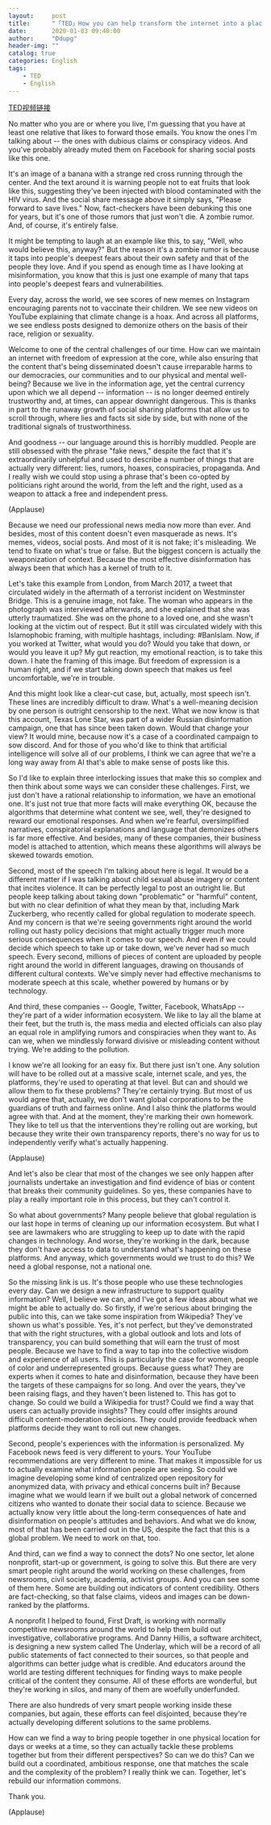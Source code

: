 ```yaml
---
layout:     post
title:      "「TED」How you can help transform the internet into a place of trust"
date:       2020-01-03 09:40:00
author:     "Ddupg"
header-img: ""
catalog: true
categories: English
tags:
    - TED
    - English
---
```


[TED视频链接](https://www.ted.com/talks/claire_wardle_how_you_can_help_transform_the_internet_into_a_place_of_trust/)

<!-- more -->

No matter who you are or where you live, I'm guessing that you have at least one relative that likes to forward those emails. You know the ones I'm talking about -- the ones with dubious claims or conspiracy videos. And you've probably already muted them on Facebook for sharing social posts like this one. 

It's an image of a banana with a strange red cross running through the center. And the text around it is warning people not to eat fruits that look like this, suggesting they've been injected with blood contaminated with the HIV virus. And the social share message above it simply says, "Please forward to save lives." Now, fact-checkers have been debunking this one for years, but it's one of those rumors that just won't die. A zombie rumor. And, of course, it's entirely false. 

It might be tempting to laugh at an example like this, to say, "Well, who would believe this, anyway?" But the reason it's a zombie rumor is because it taps into people's deepest fears about their own safety and that of the people they love. And if you spend as enough time as I have looking at misinformation, you know that this is just one example of many that taps into people's deepest fears and vulnerabilities. 

Every day, across the world, we see scores of new memes on Instagram encouraging parents not to vaccinate their children. We see new videos on YouTube explaining that climate change is a hoax. And across all platforms, we see endless posts designed to demonize others on the basis of their race, religion or sexuality. 

Welcome to one of the central challenges of our time. How can we maintain an internet with freedom of expression at the core, while also ensuring that the content that's being disseminated doesn't cause irreparable harms to our democracies, our communities and to our physical and mental well-being? Because we live in the information age, yet the central currency upon which we all depend -- information -- is no longer deemed entirely trustworthy and, at times, can appear downright dangerous. This is thanks in part to the runaway growth of social sharing platforms that allow us to scroll through, where lies and facts sit side by side, but with none of the traditional signals of trustworthiness. 

And goodness -- our language around this is horribly muddled. People are still obsessed with the phrase "fake news," despite the fact that it's extraordinarily unhelpful and used to describe a number of things that are actually very different: lies, rumors, hoaxes, conspiracies, propaganda. And I really wish we could stop using a phrase that's been co-opted by politicians right around the world, from the left and the right, used as a weapon to attack a free and independent press. 

(Applause) 

Because we need our professional news media now more than ever. And besides, most of this content doesn't even masquerade as news. It's memes, videos, social posts. And most of it is not fake; it's misleading. We tend to fixate on what's true or false. But the biggest concern is actually the weaponization of context. Because the most effective disinformation has always been that which has a kernel of truth to it. 

Let's take this example from London, from March 2017, a tweet that circulated widely in the aftermath of a terrorist incident on Westminster Bridge. This is a genuine image, not fake. The woman who appears in the photograph was interviewed afterwards, and she explained that she was utterly traumatized. She was on the phone to a loved one, and she wasn't looking at the victim out of respect. But it still was circulated widely with this Islamophobic framing, with multiple hashtags, including: #BanIslam. Now, if you worked at Twitter, what would you do? Would you take that down, or would you leave it up? My gut reaction, my emotional reaction, is to take this down. I hate the framing of this image. But freedom of expression is a human right, and if we start taking down speech that makes us feel uncomfortable, we're in trouble. 

And this might look like a clear-cut case, but, actually, most speech isn't. These lines are incredibly difficult to draw. What's a well-meaning decision by one person is outright censorship to the next. What we now know is that this account, Texas Lone Star, was part of a wider Russian disinformation campaign, one that has since been taken down. Would that change your view? It would mine, because now it's a case of a coordinated campaign to sow discord. And for those of you who'd like to think that artificial intelligence will solve all of our problems, I think we can agree that we're a long way away from AI that's able to make sense of posts like this. 

So I'd like to explain three interlocking issues that make this so complex and then think about some ways we can consider these challenges. First, we just don't have a rational relationship to information, we have an emotional one. It's just not true that more facts will make everything OK, because the algorithms that determine what content we see, well, they're designed to reward our emotional responses. And when we're fearful, oversimplified narratives, conspiratorial explanations and language that demonizes others is far more effective. And besides, many of these companies, their business model is attached to attention, which means these algorithms will always be skewed towards emotion. 

Second, most of the speech I'm talking about here is legal. It would be a different matter if I was talking about child sexual abuse imagery or content that incites violence. It can be perfectly legal to post an outright lie. But people keep talking about taking down "problematic" or "harmful" content, but with no clear definition of what they mean by that, including Mark Zuckerberg, who recently called for global regulation to moderate speech. And my concern is that we're seeing governments right around the world rolling out hasty policy decisions that might actually trigger much more serious consequences when it comes to our speech. And even if we could decide which speech to take up or take down, we've never had so much speech. Every second, millions of pieces of content are uploaded by people right around the world in different languages, drawing on thousands of different cultural contexts. We've simply never had effective mechanisms to moderate speech at this scale, whether powered by humans or by technology. 

And third, these companies -- Google, Twitter, Facebook, WhatsApp -- they're part of a wider information ecosystem. We like to lay all the blame at their feet, but the truth is, the mass media and elected officials can also play an equal role in amplifying rumors and conspiracies when they want to. As can we, when we mindlessly forward divisive or misleading content without trying. We're adding to the pollution. 

I know we're all looking for an easy fix. But there just isn't one. Any solution will have to be rolled out at a massive scale, internet scale, and yes, the platforms, they're used to operating at that level. But can and should we allow them to fix these problems? They're certainly trying. But most of us would agree that, actually, we don't want global corporations to be the guardians of truth and fairness online. And I also think the platforms would agree with that. And at the moment, they're marking their own homework. They like to tell us that the interventions they're rolling out are working, but because they write their own transparency reports, there's no way for us to independently verify what's actually happening. 

(Applause) 

And let's also be clear that most of the changes we see only happen after journalists undertake an investigation and find evidence of bias or content that breaks their community guidelines. So yes, these companies have to play a really important role in this process, but they can't control it. 

So what about governments? Many people believe that global regulation is our last hope in terms of cleaning up our information ecosystem. But what I see are lawmakers who are struggling to keep up to date with the rapid changes in technology. And worse, they're working in the dark, because they don't have access to data to understand what's happening on these platforms. And anyway, which governments would we trust to do this? We need a global response, not a national one. 

So the missing link is us. It's those people who use these technologies every day. Can we design a new infrastructure to support quality information? Well, I believe we can, and I've got a few ideas about what we might be able to actually do. So firstly, if we're serious about bringing the public into this, can we take some inspiration from Wikipedia? They've shown us what's possible. Yes, it's not perfect, but they've demonstrated that with the right structures, with a global outlook and lots and lots of transparency, you can build something that will earn the trust of most people. Because we have to find a way to tap into the collective wisdom and experience of all users. This is particularly the case for women, people of color and underrepresented groups. Because guess what? They are experts when it comes to hate and disinformation, because they have been the targets of these campaigns for so long. And over the years, they've been raising flags, and they haven't been listened to. This has got to change. So could we build a Wikipedia for trust? Could we find a way that users can actually provide insights? They could offer insights around difficult content-moderation decisions. They could provide feedback when platforms decide they want to roll out new changes. 

Second, people's experiences with the information is personalized. My Facebook news feed is very different to yours. Your YouTube recommendations are very different to mine. That makes it impossible for us to actually examine what information people are seeing. So could we imagine developing some kind of centralized open repository for anonymized data, with privacy and ethical concerns built in? Because imagine what we would learn if we built out a global network of concerned citizens who wanted to donate their social data to science. Because we actually know very little about the long-term consequences of hate and disinformation on people's attitudes and behaviors. And what we do know, most of that has been carried out in the US, despite the fact that this is a global problem. We need to work on that, too. 

And third, can we find a way to connect the dots? No one sector, let alone nonprofit, start-up or government, is going to solve this. But there are very smart people right around the world working on these challenges, from newsrooms, civil society, academia, activist groups. And you can see some of them here. Some are building out indicators of content credibility. Others are fact-checking, so that false claims, videos and images can be down-ranked by the platforms. 

A nonprofit I helped to found, First Draft, is working with normally competitive newsrooms around the world to help them build out investigative, collaborative programs. And Danny Hillis, a software architect, is designing a new system called The Underlay, which will be a record of all public statements of fact connected to their sources, so that people and algorithms can better judge what is credible. And educators around the world are testing different techniques for finding ways to make people critical of the content they consume. All of these efforts are wonderful, but they're working in silos, and many of them are woefully underfunded. 

There are also hundreds of very smart people working inside these companies, but again, these efforts can feel disjointed, because they're actually developing different solutions to the same problems. 

How can we find a way to bring people together in one physical location for days or weeks at a time, so they can actually tackle these problems together but from their different perspectives? So can we do this? Can we build out a coordinated, ambitious response, one that matches the scale and the complexity of the problem? I really think we can. Together, let's rebuild our information commons. 

Thank you. 

(Applause) 